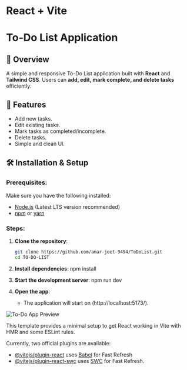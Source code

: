 # React + Vite


# To-Do List Application

## 📌 Overview
A simple and responsive To-Do List application built with **React** and **Tailwind CSS**. Users can **add, edit, mark complete, and delete tasks** efficiently.

## 🚀 Features
- Add new tasks.
- Edit existing tasks.
- Mark tasks as completed/incomplete.
- Delete tasks.
- Simple and clean UI.

## 🛠️ Installation & Setup
### Prerequisites:
Make sure you have the following installed:
- [Node.js](https://nodejs.org/) (Latest LTS version recommended)
- [npm](https://www.npmjs.com/) or [yarn](https://yarnpkg.com/)

### Steps:
1. **Clone the repository**:
   ```bash
   git clone https://github.com/amar-jeet-9494/ToDoList.git
   cd TO-DO-LIST

2. **Install dependencies**:
    npm install


3. **Start the development server**:
    npm run dev

4. **Open the app**:
    - The application will start on (http://localhost:5173/).



![To-Do App Preview](./src/assets/toDoList-Prev.png)

This template provides a minimal setup to get React working in Vite with HMR and some ESLint rules.

Currently, two official plugins are available:

- [@vitejs/plugin-react](https://github.com/vitejs/vite-plugin-react/blob/main/packages/plugin-react) uses [Babel](https://babeljs.io/) for Fast Refresh
- [@vitejs/plugin-react-swc](https://github.com/vitejs/vite-plugin-react/blob/main/packages/plugin-react-swc) uses [SWC](https://swc.rs/) for Fast Refresh.